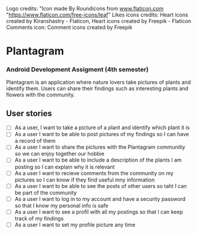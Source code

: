Logo credits: "Icon made By Roundicons from www.flaticon.com "https://www.flaticon.com/free-icons/leaf"
Likes icons credits: Heart icons created by Kiranshastry - Flaticon, Heart icons created by Freepik - Flaticon
Comments icon: Comment icons created by Freepik

# Plantagram
### Android Development Assigment (4th semester)
Plantagram is an application where nature lovers take pictures of plants and identify them. 
Users can share their findings such as interesting plants and flowers with the community.
## User stories
- [ ] As a user, I want to take a picture of a plant and identify which plant it is
- [ ] As a user I want to be able to post pictures of my findings so I can have a record of them </br>
- [ ] As a user I want to share the pictures with the Plantagram communitiy so we can enjoy together our hobbie</br>
- [ ] As a user I want to be able to include a description of the plants I am posting so I can explain why it is relevant </br>
- [ ] As a user I want to recieve comments from the community on my pictures so I can know if they find useful mny information </br>
- [ ] As a user I want to be able to see the posts of other users so taht I can be part of the community </br>
- [ ] As a user I want to log in to my account and have a security password so that I know my personal info is safe </br>
- [ ] As a user I want to see a profil with all my postings so that I can keep track of my findings</br>
- [ ] As a user I want to set my profile picture any time
